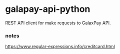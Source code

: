 # galapay-api-python

REST API client for make requests to GalaxPay API.




### notes
https://www.regular-expressions.info/creditcard.html
